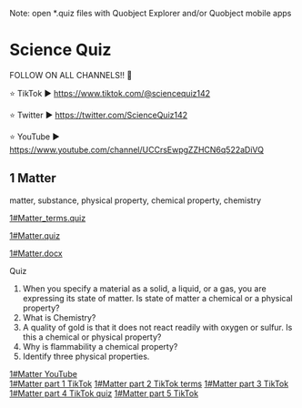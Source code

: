 Note: open *.quiz files with Quobject Explorer and/or Quobject mobile apps

# Science Quiz

FOLLOW ON ALL CHANNELS!! 📢

⭐ TikTok ► https://www.tiktok.com/@sciencequiz142    

⭐ Twitter ► https://twitter.com/ScienceQuiz142   

⭐ YouTube ► https://www.youtube.com/channel/UCCrsEwpgZZHCN6q522aDiVQ   



## 1 Matter
matter, substance, physical property, chemical property, chemistry

[1#Matter_terms.quiz](https://s3.amazonaws.com/apps.quobject.io/science.quiz/1%23Matter_terms.quiz)

[1#Matter.quiz](https://s3.amazonaws.com/apps.quobject.io/science.quiz/1%23Matter.quiz)

[1#Matter.docx](https://s3.amazonaws.com/apps.quobject.io/science.quiz/1%23Matter.docx)

Quiz
1.	When you specify a material as a solid, a liquid, or a gas, you are expressing its state of matter. Is state of matter a chemical or a physical property? 
2.	What is Chemistry? 
3.	A quality of gold is that it does not react readily with oxygen or sulfur. Is this a chemical or physical property? 
4.	Why is flammability a chemical property? 
5.	Identify three physical properties. 

[1#Matter YouTube](https://youtu.be/kddBy0HsYhQ) <br>
[1#Matter part 1 TikTok](https://www.tiktok.com/@sciencequiz142/video/7102339135150607618?is_from_webapp=1&sender_device=pc&web_id=7098248241129850369)
[1#Matter part 2 TikTok terms](https://www.tiktok.com/@sciencequiz142/video/7102339370455141634?is_from_webapp=1&sender_device=pc&web_id=7098248241129850369)
[1#Matter part 3 TikTok](https://www.tiktok.com/@sciencequiz142/video/7102339452005010690?is_from_webapp=1&sender_device=pc&web_id=7098248241129850369)
[1#Matter part 4 TikTok quiz](https://www.tiktok.com/@sciencequiz142/video/7102339544992779522?is_from_webapp=1&sender_device=pc&web_id=7098248241129850369)
[1#Matter part 5 TikTok](https://www.tiktok.com/@sciencequiz142/video/7102339852691082498?is_from_webapp=1&sender_device=pc&web_id=7098248241129850369)
